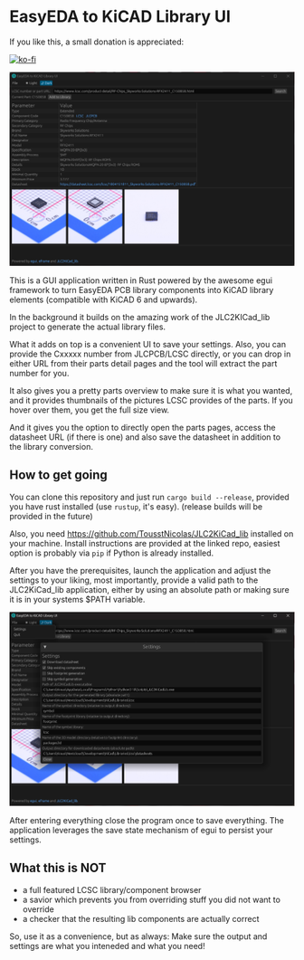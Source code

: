 # EasyEDA to KiCAD Library UI

If you like this, a small donation is appreciated:

[![ko-fi](https://ko-fi.com/img/githubbutton_sm.svg)](https://ko-fi.com/R6R8DQO8C)

![screenshot](assets/screenshot.png)

This is a GUI application written in Rust powered by the awesome egui framework to turn
EasyEDA PCB library components into KiCAD library elements (compatible with KiCAD 6 and upwards).

In the background it builds on the amazing work of the JLC2KICad_lib project to generate
the actual library files.

What it adds on top is a convenient UI to save your settings. Also, you can provide the Cxxxxx 
number from JLCPCB/LCSC directly, or you can drop in either URL from their parts detail pages and the
tool will extract the part number for you.

It also gives you a pretty parts overview to make sure it is what you wanted, and it provides thumbnails
of the pictures LCSC provides of the parts. If you hover over them, you get the full size view.

And it gives you the option to directly open the parts pages, access the datasheet URL (if there is one) and
also save the datasheet in addition to the library conversion.

## How to get going

You can clone this repository and just run `cargo build --release`, provided you have rust installed (use `rustup`, it's easy).
(release builds will be provided in the future)

Also, you need https://github.com/TousstNicolas/JLC2KiCad_lib
installed on your machine. Install instructions are provided at the linked repo, easiest option is probably via `pip` if Python is already installed.

After you have the prerequisites, launch the application and adjust the settings to your liking, most importantly, provide a valid path to the JLC2KiCad_lib application, either by using an absolute path or making sure it is in your systems $PATH variable.

![settings](assets/settings.png)

After entering everything close the program once to save everything.
The application leverages the save state mechanism of egui to persist your settings.

## What this is NOT

- a full featured LCSC library/component browser
- a savior which prevents you from overriding stuff you did not want to override
- a checker that the resulting lib components are actually correct

So, use it as a convenience, but as always: Make sure the output and settings are what you inteneded and what you need!

